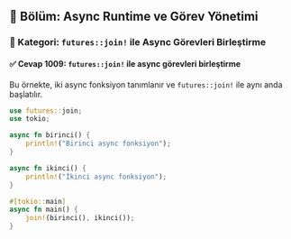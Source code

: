## 📘 Bölüm: Async Runtime ve Görev Yönetimi  
### 🔹 Kategori: `futures::join!` ile Async Görevleri Birleştirme  
#### ✅ Cevap 1009: `futures::join!` ile async görevleri birleştirme

Bu örnekte, iki async fonksiyon tanımlanır ve `futures::join!` ile aynı anda başlatılır.

```rust
use futures::join;
use tokio;

async fn birinci() {
    println!("Birinci async fonksiyon");
}

async fn ikinci() {
    println!("İkinci async fonksiyon");
}

#[tokio::main]
async fn main() {
    join!(birinci(), ikinci());
}
```

